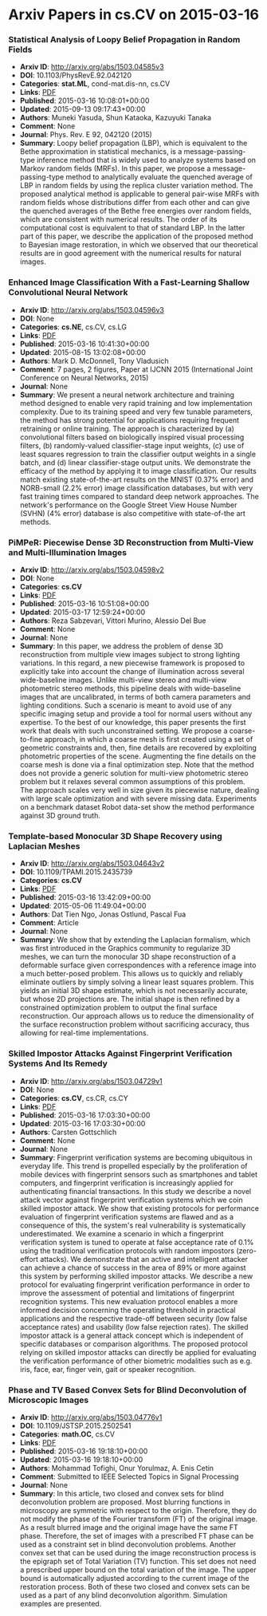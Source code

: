 # Arxiv Papers in cs.CV on 2015-03-16
### Statistical Analysis of Loopy Belief Propagation in Random Fields
- **Arxiv ID**: http://arxiv.org/abs/1503.04585v3
- **DOI**: 10.1103/PhysRevE.92.042120
- **Categories**: **stat.ML**, cond-mat.dis-nn, cs.CV
- **Links**: [PDF](http://arxiv.org/pdf/1503.04585v3)
- **Published**: 2015-03-16 10:08:01+00:00
- **Updated**: 2015-09-13 09:17:43+00:00
- **Authors**: Muneki Yasuda, Shun Kataoka, Kazuyuki Tanaka
- **Comment**: None
- **Journal**: Phys. Rev. E 92, 042120 (2015)
- **Summary**: Loopy belief propagation (LBP), which is equivalent to the Bethe approximation in statistical mechanics, is a message-passing-type inference method that is widely used to analyze systems based on Markov random fields (MRFs). In this paper, we propose a message-passing-type method to analytically evaluate the quenched average of LBP in random fields by using the replica cluster variation method. The proposed analytical method is applicable to general pair-wise MRFs with random fields whose distributions differ from each other and can give the quenched averages of the Bethe free energies over random fields, which are consistent with numerical results. The order of its computational cost is equivalent to that of standard LBP. In the latter part of this paper, we describe the application of the proposed method to Bayesian image restoration, in which we observed that our theoretical results are in good agreement with the numerical results for natural images.



### Enhanced Image Classification With a Fast-Learning Shallow Convolutional Neural Network
- **Arxiv ID**: http://arxiv.org/abs/1503.04596v3
- **DOI**: None
- **Categories**: **cs.NE**, cs.CV, cs.LG
- **Links**: [PDF](http://arxiv.org/pdf/1503.04596v3)
- **Published**: 2015-03-16 10:41:30+00:00
- **Updated**: 2015-08-15 13:02:08+00:00
- **Authors**: Mark D. McDonnell, Tony Vladusich
- **Comment**: 7 pages, 2 figures, Paper at IJCNN 2015 (International Joint
  Conference on Neural Networks, 2015)
- **Journal**: None
- **Summary**: We present a neural network architecture and training method designed to enable very rapid training and low implementation complexity. Due to its training speed and very few tunable parameters, the method has strong potential for applications requiring frequent retraining or online training. The approach is characterized by (a) convolutional filters based on biologically inspired visual processing filters, (b) randomly-valued classifier-stage input weights, (c) use of least squares regression to train the classifier output weights in a single batch, and (d) linear classifier-stage output units. We demonstrate the efficacy of the method by applying it to image classification. Our results match existing state-of-the-art results on the MNIST (0.37% error) and NORB-small (2.2% error) image classification databases, but with very fast training times compared to standard deep network approaches. The network's performance on the Google Street View House Number (SVHN) (4% error) database is also competitive with state-of-the art methods.



### PiMPeR: Piecewise Dense 3D Reconstruction from Multi-View and Multi-Illumination Images
- **Arxiv ID**: http://arxiv.org/abs/1503.04598v2
- **DOI**: None
- **Categories**: **cs.CV**
- **Links**: [PDF](http://arxiv.org/pdf/1503.04598v2)
- **Published**: 2015-03-16 10:51:08+00:00
- **Updated**: 2015-03-17 12:59:24+00:00
- **Authors**: Reza Sabzevari, Vittori Murino, Alessio Del Bue
- **Comment**: None
- **Journal**: None
- **Summary**: In this paper, we address the problem of dense 3D reconstruction from multiple view images subject to strong lighting variations. In this regard, a new piecewise framework is proposed to explicitly take into account the change of illumination across several wide-baseline images. Unlike multi-view stereo and multi-view photometric stereo methods, this pipeline deals with wide-baseline images that are uncalibrated, in terms of both camera parameters and lighting conditions. Such a scenario is meant to avoid use of any specific imaging setup and provide a tool for normal users without any expertise. To the best of our knowledge, this paper presents the first work that deals with such unconstrained setting. We propose a coarse-to-fine approach, in which a coarse mesh is first created using a set of geometric constraints and, then, fine details are recovered by exploiting photometric properties of the scene. Augmenting the fine details on the coarse mesh is done via a final optimization step. Note that the method does not provide a generic solution for multi-view photometric stereo problem but it relaxes several common assumptions of this problem. The approach scales very well in size given its piecewise nature, dealing with large scale optimization and with severe missing data. Experiments on a benchmark dataset Robot data-set show the method performance against 3D ground truth.



### Template-based Monocular 3D Shape Recovery using Laplacian Meshes
- **Arxiv ID**: http://arxiv.org/abs/1503.04643v2
- **DOI**: 10.1109/TPAMI.2015.2435739
- **Categories**: **cs.CV**
- **Links**: [PDF](http://arxiv.org/pdf/1503.04643v2)
- **Published**: 2015-03-16 13:42:09+00:00
- **Updated**: 2015-05-06 11:49:04+00:00
- **Authors**: Dat Tien Ngo, Jonas Ostlund, Pascal Fua
- **Comment**: Article
- **Journal**: None
- **Summary**: We show that by extending the Laplacian formalism, which was first introduced in the Graphics community to regularize 3D meshes, we can turn the monocular 3D shape reconstruction of a deformable surface given correspondences with a reference image into a much better-posed problem. This allows us to quickly and reliably eliminate outliers by simply solving a linear least squares problem. This yields an initial 3D shape estimate, which is not necessarily accurate, but whose 2D projections are. The initial shape is then refined by a constrained optimization problem to output the final surface reconstruction.   Our approach allows us to reduce the dimensionality of the surface reconstruction problem without sacrificing accuracy, thus allowing for real-time implementations.



### Skilled Impostor Attacks Against Fingerprint Verification Systems And Its Remedy
- **Arxiv ID**: http://arxiv.org/abs/1503.04729v1
- **DOI**: None
- **Categories**: **cs.CV**, cs.CR, cs.CY
- **Links**: [PDF](http://arxiv.org/pdf/1503.04729v1)
- **Published**: 2015-03-16 17:03:30+00:00
- **Updated**: 2015-03-16 17:03:30+00:00
- **Authors**: Carsten Gottschlich
- **Comment**: None
- **Journal**: None
- **Summary**: Fingerprint verification systems are becoming ubiquitous in everyday life. This trend is propelled especially by the proliferation of mobile devices with fingerprint sensors such as smartphones and tablet computers, and fingerprint verification is increasingly applied for authenticating financial transactions. In this study we describe a novel attack vector against fingerprint verification systems which we coin skilled impostor attack. We show that existing protocols for performance evaluation of fingerprint verification systems are flawed and as a consequence of this, the system's real vulnerability is systematically underestimated. We examine a scenario in which a fingerprint verification system is tuned to operate at false acceptance rate of 0.1% using the traditional verification protocols with random impostors (zero-effort attacks). We demonstrate that an active and intelligent attacker can achieve a chance of success in the area of 89% or more against this system by performing skilled impostor attacks. We describe a new protocol for evaluating fingerprint verification performance in order to improve the assessment of potential and limitations of fingerprint recognition systems. This new evaluation protocol enables a more informed decision concerning the operating threshold in practical applications and the respective trade-off between security (low false acceptance rates) and usability (low false rejection rates). The skilled impostor attack is a general attack concept which is independent of specific databases or comparison algorithms. The proposed protocol relying on skilled impostor attacks can directly be applied for evaluating the verification performance of other biometric modalities such as e.g. iris, face, ear, finger vein, gait or speaker recognition.



### Phase and TV Based Convex Sets for Blind Deconvolution of Microscopic Images
- **Arxiv ID**: http://arxiv.org/abs/1503.04776v1
- **DOI**: 10.1109/JSTSP.2015.2502541
- **Categories**: **math.OC**, cs.CV
- **Links**: [PDF](http://arxiv.org/pdf/1503.04776v1)
- **Published**: 2015-03-16 19:18:10+00:00
- **Updated**: 2015-03-16 19:18:10+00:00
- **Authors**: Mohammad Tofighi, Onur Yorulmaz, A. Enis Cetin
- **Comment**: Submitted to IEEE Selected Topics in Signal Processing
- **Journal**: None
- **Summary**: In this article, two closed and convex sets for blind deconvolution problem are proposed. Most blurring functions in microscopy are symmetric with respect to the origin. Therefore, they do not modify the phase of the Fourier transform (FT) of the original image. As a result blurred image and the original image have the same FT phase. Therefore, the set of images with a prescribed FT phase can be used as a constraint set in blind deconvolution problems. Another convex set that can be used during the image reconstruction process is the epigraph set of Total Variation (TV) function. This set does not need a prescribed upper bound on the total variation of the image. The upper bound is automatically adjusted according to the current image of the restoration process. Both of these two closed and convex sets can be used as a part of any blind deconvolution algorithm. Simulation examples are presented.



